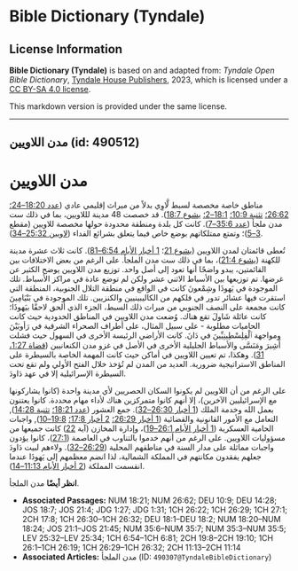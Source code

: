 # Bible Dictionary (Tyndale)

## License Information

**Bible Dictionary (Tyndale)** is based on and adapted from: _Tyndale Open Bible Dictionary_, [Tyndale House Publishers](https://tyndaleopenresources.com/), 2023, which is licensed under a [CC BY-SA 4.0 license](https://creativecommons.org/licenses/by-sa/4.0/legalcode.en).

This markdown version is provided under the same license.



--------------------------------

## مدن اللاويين (id: 490512)

مدن اللاويين
============

مناطق خاصة مخصصة لسبط لَّاوِي بدلاً من ميراث إقليمي عادي ([عدد 18:20–24؛](https://ref.ly/Num18:20-Num18:24) [26:62؛](https://ref.ly/Num26:62) [تثنية 10:9؛](https://ref.ly/Deut10:9) [18:1–2؛](https://ref.ly/Deut18:1-Deut18:2) [يشوع 18:7](https://ref.ly/Josh18:7)). قد خصصت 48 مدينة لللاويين، بما في ذلك ست مدن ملجأ ([عدد 35:6–7](https://ref.ly/Num35:6-Num35:7)). كانت كل بلدة ومنطقة محدودة حولها مخصصة للاويين (مقطع [3–5](https://ref.ly/Num35:3-Num35:5))؛ وتمتع ممتلكاتهم بوضع خاص فيما يتعلق بشرائع الفداء ([لاويين 25:32–34](https://ref.ly/Lev25:32-Lev25:34)).

تُعطى قائمتان لمدن اللاويين ([يشوع 21](https://ref.ly/Josh21:1-Josh21:45)؛ [1 أخبار الأيام 6:54–81](https://ref.ly/1Chr6:54-1Chr6:81)). كانت ثلاث عشرة مدينة للكهنة ([يشوع 21:4](https://ref.ly/Josh21:4))، بما في ذلك ست مدن الملجأ. على الرغم من بعض الاختلافات بين القائمتين، يبدو واضحًا أنها تعود إلى أصل واحد. توزيع مدن اللاويين يوضح الكثير عن غرضها. تم توزيعها بين الأسباط الاثني عشر ولكن لم توضع عادة في مراكز الأسباط. تلك الموجودة في يَهوذَا وشِمْعونَ كانت في الواقع في منطقة التلال الجنوبية، المنطقة التي استقرت فيها عشائر تدور في فلكهم من الكاليبينيين والكنزيين. تلك الموجودة في بَنْيَامِينَ كانت مجمعة على النصف الجنوبي من ميراث ذلك السبط، الجزء الذي أُلحق لاحقًا بيَهوذَا؛ كانت عائلة شَاولَ تقع هناك. وُضعت مدن اللاويين في المناطق الحدودية حيث كانت الحاميات مطلوبة \- على سبيل المثال، على أطراف الصحراء الشرقية في رَأوبَيْنَ ومواجهة ٱلْفِلِسْطِينِيِّينَ في دَانَ. كانت الأراضي الرئيسة الأخرى في السهول حيث فشلت أَشِيرَ ومَنَسَّى والأسباط الجليلية الأخرى في الأصل في غزو مدن الكنعانيين ([قضاة 1:27، 31](https://ref.ly/Judg1:27,Judg1:31)). وهكذا، تم تعيين اللاويين في أماكن حيث كانت المهمة الخاصة بالسيطرة على المناطق الاستراتيجية ضرورية. العديد من المدن لم تُؤخذ خلال الفتح الأولي ولم تقع تحت السيطرة الإسرائيلية إلا في عهد دَاودَ.

على الرغم من أن اللاويين لم يكونوا السكان الحصريين لأي مدينة واحدة (كانوا يشاركونها مع الإسرائيليين الآخرين)، إلا أنهم كانوا متمركزين هناك لأداء مهام محددة. كانوا يعتنون بعمل الله وخدمة الملك ([1 أخبار 26:30–32](https://ref.ly/1Chr26:30-1Chr26:32)). جمع العشور ([عدد 18:21؛](https://ref.ly/Num18:21) [تثنية 14:28](https://ref.ly/Deut14:28)), التعامل مع الأمور القانونية والقضائية ([1 أخبار 26:29؛](https://ref.ly/1Chr26:29) [2 أخبار 17:8؛](https://ref.ly/2Chr17:8) [19:8–10](https://ref.ly/2Chr19:8-2Chr19:10)), واجبات الحامية العسكرية ([1 أخبار الأيام 26:1–19](https://ref.ly/1Chr26:1-1Chr26:19))، وإدارة المخازن (آية [22](https://ref.ly/1Chr26:22)) كانت جميعها من مسؤوليات اللاويين. على الرغم من أنهم خدموا بالتناوب في العاصمة ([27:1](https://ref.ly/1Chr27:1))، كانوا يؤدون واجبات مماثلة على مدار السنة في مناطقهم المحلية ([26:29–32](https://ref.ly/1Chr26:29-1Chr26:32)). ولاءهم لبيت دَاودَ جعلهم يفقدون مكانتهم في المملكة الشمالية، لذا انضم معظمهم إلى يَهوذَا عندما انقسمت المملكة ([2 أخبار الأيام 11:13–14](https://ref.ly/2Chr11:13-2Chr11:14)).

**انظر أيضًا** مدن الملجأ.

* **Associated Passages:** NUM 18:21; NUM 26:62; DEU 10:9; DEU 14:28; JOS 18:7; JOS 21:4; JDG 1:27; JDG 1:31; 1CH 26:22; 1CH 26:29; 1CH 27:1; 2CH 17:8; 1CH 26:30–1CH 26:32; DEU 18:1–DEU 18:2; NUM 18:20–NUM 18:24; JOS 21:1–JOS 21:45; NUM 35:6–NUM 35:7; NUM 35:3–NUM 35:5; LEV 25:32–LEV 25:34; 1CH 6:54–1CH 6:81; 2CH 19:8–2CH 19:10; 1CH 26:1–1CH 26:19; 1CH 26:29–1CH 26:32; 2CH 11:13–2CH 11:14
* **Associated Articles:** مدن الملجأ (ID: `490307@TyndaleBibleDictionary`)

